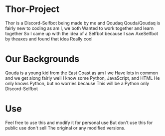 # Thor-Project

Thor is a Discord-Selfbot being made by me and Qoudaq
Qouda/Qoudaq is fairly new to coding as am I, we both
Wanted to work together and learn together
So I came up with the idea of a Selfbot because
I saw AxeSelfbot by theaxes and found that idea
Really cool

# Our Backgrounds

Qouda is a young kid from the East Coast as am I we
Have lots in common and we get along fairly well
I know some Python, JavaScript, and HTML
He only knows Python, but no worries because
This will be a Python only Discord-Selfbot

# Use

Feel free to use this and modify it for personal use
But don't use this for public use don't sell
The original or any modified versions.

